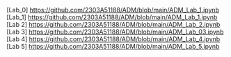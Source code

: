 [Lab_0] https://github.com/2303A51188/ADM/blob/main/ADM_Lab_1.ipynb  
[Lab_1] https://github.com/2303A51188/ADM/blob/main/ADM_Lab_1.ipynb   
[Lab 2] https://github.com/2303A51188/ADM/blob/main/ADM_Lab_2.ipynb  
[Lab 3] https://github.com/2303A51188/ADM/blob/main/ADM_Lab_03.ipynb  
[Lab 4] https://github.com/2303A51188/ADM/blob/main/ADM_Lab_4.ipynb
[Lab 5] https://github.com/2303A51188/ADM/blob/main/ADM_Lab_5.ipynb
